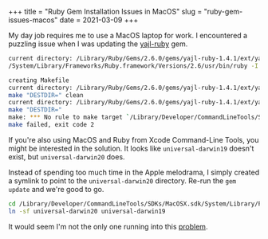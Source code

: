 +++
title = "Ruby Gem Installation Issues in MacOS"
slug = "ruby-gem-issues-macos"
date = 2021-03-09
+++

My day job requires me to use a MacOS laptop for work. I encountered a puzzling issue when I was updating the [yajl-ruby](https://github.com/brianmario/yajl-ruby) gem.

```sh
current directory: /Library/Ruby/Gems/2.6.0/gems/yajl-ruby-1.4.1/ext/yajl
/System/Library/Frameworks/Ruby.framework/Versions/2.6/usr/bin/ruby -I /System/Library/Frameworks/Ruby.framework/Versions/2.6/usr/lib/ruby/2.6.0 -r ./siteconf20210310-23807-1oknzj5.rb extconf.rb

creating Makefile
current directory: /Library/Ruby/Gems/2.6.0/gems/yajl-ruby-1.4.1/ext/yajl
make "DESTDIR=" clean
current directory: /Library/Ruby/Gems/2.6.0/gems/yajl-ruby-1.4.1/ext/yajl
make "DESTDIR="
make: *** No rule to make target `/Library/Developer/CommandLineTools/SDKs/MacOSX.sdk/System/Library/Frameworks/Ruby.framework/Versions/2.6/usr/include/ruby-2.6.0/universal-darwin19/ruby/config.h', needed by `yajl.o'.  Stop.
make failed, exit code 2
```

If you're also using MacOS and Ruby from Xcode Command-Line Tools, you might be interested in the solution. It looks like `universal-darwin19` doesn't exist, but `universal-darwin20` does.

Instead of spending too much time in the Apple melodrama, I simply created a symlink to point to the `universal-darwin20` directory. Re-run the `gem update` and we're good to go.

```sh
cd /Library/Developer/CommandLineTools/SDKs/MacOSX.sdk/System/Library/Frameworks/Ruby.framework/Versions/2.6/usr/include/ruby-2.6.0/
ln -sf universal-darwin20 universal-darwin19
```

It would seem I'm not the only one running into this [problem](https://stackoverflow.com/questions/63729369/commonmarker-gem-cannot-be-installed-needed-for-jekyll-macos).
